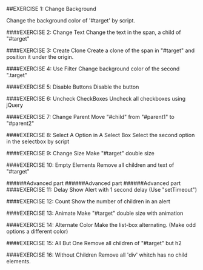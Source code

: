 ##EXERCISE 1: Change Background

Change the background color of '#target' by script.

####EXERCISE 2: Change Text
Change the text in the span, a child of "#target"

####EXERCISE 3: Create Clone
Create a clone of the span in "#target" and position it under the origin.

####EXERCISE 4: Use Filter
Change background color of the second ".target"

####EXERCISE 5: Disable Buttons
Disable the button

####EXERCISE 6: Uncheck CheckBoxes
Uncheck all checkboxes using jQuery

####EXERCISE 7: Change Parent
Move "#child" from "#parent1" to "#parent2"

####EXERCISE 8: Select A Option in A Select Box
Select the second option in the selectbox by script

####EXERCISE 9: Change Size
Make "#target" double size

####EXERCISE 10: Empty Elements
Remove all children and text of "#target"

######Advanced part
######Advanced part
######Advanced part
####EXERCISE 11: Delay
Show Alert with 1 second delay (Use "setTimeout")

####EXERCISE 12: Count
Show the number of children in an alert

####EXERCISE 13: Animate
Make "#target" double size with animation

####EXERCISE 14: Alternate Color
Make the list-box alternating. (Make odd options a different color)

####EXERCISE 15: All But One
Remove all children of "#target" but h2

####EXERCISE 16: Without Children
Remove all 'div' whitch has no child elements.
